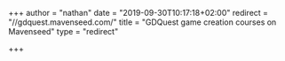 +++
author = "nathan"
date = "2019-09-30T10:17:18+02:00"
redirect = "//gdquest.mavenseed.com/"
title = "GDQuest game creation courses on Mavenseed"
type = "redirect"

+++
